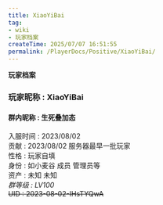```yaml
---
title: XiaoYiBai
tag: 
- wiki
- 玩家档案
createTime: 2025/07/07 16:51:55
permalink: /PlayerDocs/Positive/XiaoYiBai/
---
```

**玩家档案**  
### 玩家昵称 : XiaoYiBai  
#### 群内昵称 : 生死叠加态  
入服时间 : 2023/08/02  
贡献 : 2023/08/02 服务器最早一批玩家  
性格 : 玩家自填  
身份 : 如小麦谷 成员 管理员等  
资产 : 未知 未知  
_群等级 : LV100_  
~~UID : 2023-08-02-IHsTYQwA~~